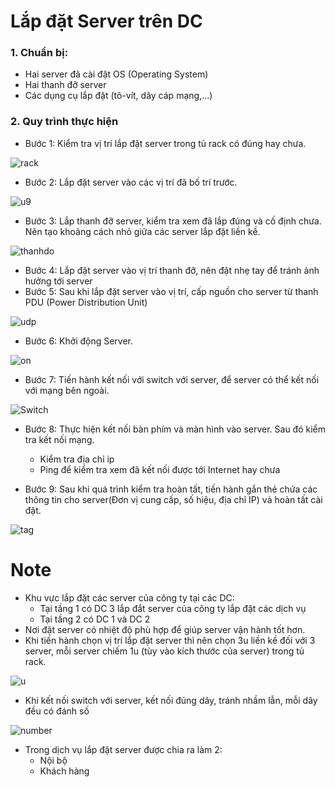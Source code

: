 # Lắp đặt Server trên DC 
### 1. Chuẩn bị:
- Hai server đã cài đặt OS (Operating System)
- Hai thanh đỡ server
- Các dụng cụ lắp đặt (tô-vít, dây cáp mạng,...)
### 2. Quy trình thực hiện
- Bước 1: Kiểm tra vị trí lắp đặt server trong tủ rack có đúng hay chưa.

![rack](https://scontent.xx.fbcdn.net/v/t1.15752-9/s206x206/260775650_331713915055556_3091377182255297873_n.png?_nc_cat=108&ccb=1-5&_nc_sid=aee45a&_nc_ohc=Z2RochllVwcAX96xNBp&_nc_ad=z-m&_nc_cid=0&_nc_ht=scontent.xx&oh=c52cce6894be436fb966190dd4aac6a6&oe=61D232CF)

- Bước 2: Lắp đặt server vào các vị trí đã bố trí trước. 

![u9](https://scontent.xx.fbcdn.net/v/t1.15752-9/s280x280/262062024_612843739759962_8003450223099691131_n.jpg?_nc_cat=105&ccb=1-5&_nc_sid=aee45a&_nc_ohc=ucQP6FxXXQMAX_tZ5C0&_nc_ad=z-m&_nc_cid=0&_nc_ht=scontent.xx&oh=1081027eb41685b2636eb36a2221afa1&oe=61D19A34)

- Bước 3: Lắp thanh đỡ server, kiểm tra xem đã lắp đúng và cố định chưa. Nên tạo khoảng cách nhỏ giữa các server lắp đặt liền kề.

![thanhdo](https://scontent.xx.fbcdn.net/v/t1.15752-9/p160x160/262562846_595869154997393_3601462006243061665_n.png?_nc_cat=106&ccb=1-5&_nc_sid=aee45a&_nc_ohc=47-f5TahhSEAX8zTE0w&_nc_ad=z-m&_nc_cid=0&_nc_ht=scontent.xx&oh=5a0a6a6470a570176f56af3600eaa731&oe=61D29C0C)

- Bước 4: Lắp đặt server vào vị trí thanh đỡ, nên đặt nhẹ tay để tránh ảnh hưởng tới server
- Bước 5: Sau khi lắp đặt server vào vị trí, cấp nguồn cho server từ thanh PDU (Power Distribution Unit) 

![udp](https://scontent.xx.fbcdn.net/v/t1.15752-9/s370x247/262502536_207439168130029_4885232419589592085_n.png?_nc_cat=108&ccb=1-5&_nc_sid=aee45a&_nc_ohc=hawrv0WR9a8AX9NOZIJ&_nc_ad=z-m&_nc_cid=0&_nc_ht=scontent.xx&oh=bd59f148fdab729ebf12bec9ccfcc6b6&oe=61D011F3)

- Bước 6: Khởi động Server.

![on](https://scontent.xx.fbcdn.net/v/t1.15752-9/p160x160/261775585_210632004558657_949438169378481780_n.png?_nc_cat=102&ccb=1-5&_nc_sid=aee45a&_nc_ohc=F02gr32J_dsAX8cr5TS&_nc_ad=z-m&_nc_cid=0&_nc_ht=scontent.xx&oh=22774a5c88b0550e6e4044f330c874be&oe=61D05F66)

- Bước 7: Tiến hành kết nối với switch với server, để server có thể kết nối với mạng bên ngoài.

![Switch](https://scontent.xx.fbcdn.net/v/t1.15752-9/s261x260/263173372_878336462880596_3752581078600330340_n.png?_nc_cat=103&ccb=1-5&_nc_sid=aee45a&_nc_ohc=Dp1IRCn2BKYAX_M5S3K&_nc_ad=z-m&_nc_cid=0&_nc_ht=scontent.xx&oh=f11988b5ec90f532ec9b2078e8183a6c&oe=61CED9DF)

- Bước 8: Thực hiện kết nối bàn phím và màn hình vào server. Sau đó kiểm tra kết nối mạng.
  - Kiểm tra địa chỉ ip
  - Ping để kiểm tra xem đã kết nối được tới Internet hay chưa

- Bước 9: Sau khi quá trình kiểm tra hoàn tất, tiến hành gắn thẻ chứa các thông tin cho server(Đơn vị cung cấp, số hiệu, địa chỉ IP) và hoàn tất cài đặt.

![tag](https://scontent.xx.fbcdn.net/v/t1.15752-9/s280x280/260284638_472077410924874_8498075560285794258_n.png?_nc_cat=100&ccb=1-5&_nc_sid=aee45a&_nc_ohc=t64ZrPQn7PAAX9uMYbh&_nc_ad=z-m&_nc_cid=0&_nc_ht=scontent.xx&oh=6ab44f32ea0491ef81a13fb09db85aea&oe=61D121CD)

# Note
- Khu vực lắp đặt các server của công ty tại các DC:
  - Tại tầng 1 có DC 3 lắp đắt server của công ty lắp đặt các dịch vụ
  - Tại tầng 2 có DC 1 và DC 2
- Nơi đặt server có nhiệt độ phù hợp để giúp server vận hành tốt hơn.
- Khi tiến hành chọn vị trí lắp đặt server thì nên chọn 3u liền kề đối với 3 server, mỗi server chiếm 1u (tùy vào kích thước của server) trong tủ rack.

![u](https://scontent.fhan5-3.fna.fbcdn.net/v/t1.15752-9/261322180_1063667884417423_902790606466197845_n.png?_nc_cat=106&ccb=1-5&_nc_sid=ae9488&_nc_ohc=K2ZvU5pDdHUAX_qTurH&_nc_ht=scontent.fhan5-3.fna&oh=83bcb3392a6ac94c93f6a9ec0cdfa575&oe=61CFA225)

- Khi kết nối switch với server, kết nối đúng dây, tránh nhầm lẫn, mỗi dây đều có đánh số

![number](https://scontent.xx.fbcdn.net/v/t1.15752-9/s240x240/263373635_228258069310208_5911261665030054935_n.png?_nc_cat=105&ccb=1-5&_nc_sid=aee45a&_nc_ohc=wTfRo64D1XcAX_O2RuM&_nc_ad=z-m&_nc_cid=0&_nc_ht=scontent.xx&oh=58aea19170f677dd615a4242025c7a09&oe=61D0661B)

- Trong dịch vụ lắp đặt server được chia ra làm 2: 
  - Nội bộ
  - Khách hàng


